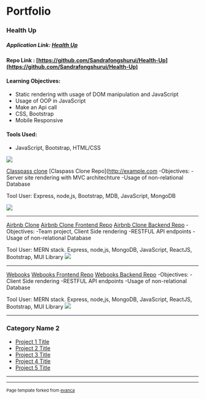 # Portfolio

### Health Up
##### Application Link: [Health Up](https://sandrafongshurui.github.io/Health-Up/index.html)

#### Repo Link : [https://github.com/Sandrafongshurui/Health-Up](https://github.com/Sandrafongshurui/Health-Up)

#### Learning Objectives: 
- Static rendering with usage of DOM manipulation and JavaScript
- Usage of OOP in JavaScript
- Make an Api call 
- CSS, Bootstrap
- Mobile Responsive

#### Tools Used:
- JavaScript, Bootstrap, HTML/CSS
<img src="images/dummy_thumbnail.jpg?raw=true"/>


[Classpass clone](/sample_page)
[Claspass Clone Repo](http://example.com
-Objectives: 
-Server site rendering with MVC architechture
-Usage of non-relational Database 

Tool User:
Express, node,js, Bootstrap, MDB, JavaScript, MongoDB

<img src="images/dummy_thumbnail.jpg?raw=true"/>

---
[Airbnb Clone](/pdf/sample_presentation.pdf)
[Airbnb Clone Frontend Repo](http://example.com/)
[Airbnb Clone Backend Repo](http://example.com/)
-Objectives: 
-Team project, Client Side rendering
-RESTFUL API endpoints
-Usage of non-relational Database 

Tool User:
MERN stack.
Express, node,js, MongoDB, JavaScript, ReactJS, Bootstrap, MUI Library
<img src="images/dummy_thumbnail.jpg?raw=true"/>

---
[Webooks](http://example.com/)
[Webooks Frontend Repo](http://example.com/)
[Webooks Backend Repo](http://example.com/)
-Objectives: 
-Client Side rendering
-RESTFUL API endpoints
-Usage of non-relational Database 

Tool User:
MERN stack.
Express, node,js, MongoDB, JavaScript, ReactJS, Bootstrap, MUI Library
<img src="images/dummy_thumbnail.jpg?raw=true"/>

---

### Category Name 2

- [Project 1 Title](http://example.com/)
- [Project 2 Title](http://example.com/)
- [Project 3 Title](http://example.com/)
- [Project 4 Title](http://example.com/)
- [Project 5 Title](http://example.com/)

---




---
<p style="font-size:11px">Page template forked from <a href="https://github.com/evanca/quick-portfolio">evanca</a></p>
<!-- Remove above link if you don't want to attibute -->
